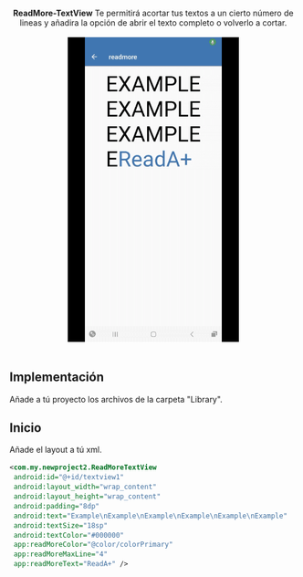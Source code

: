 <center></br><b>ReadMore-TextView</b> Te permitirá acortar tus textos a un cierto número de lineas y añadira la opción de abrir el texto completo o volverlo a cortar.
    </br> </br>
    <img src="./Preview/preview1.gif" width=300 title="Screen">
</center></br>

## Implementación

Añade a tú proyecto los archivos de la carpeta "Library".

## Inicio

Añade el layout a tú xml.

```xml
<com.my.newproject2.ReadMoreTextView
 android:id="@+id/textview1"
 android:layout_width="wrap_content"
 android:layout_height="wrap_content"
 android:padding="8dp"
 android:text="Example\nExample\nExample\nExample\nExample\nExample"
 android:textSize="18sp"
 android:textColor="#000000"
 app:readMoreColor="@color/colorPrimary"
 app:readMoreMaxLine="4"
 app:readMoreText="ReadA+" />
